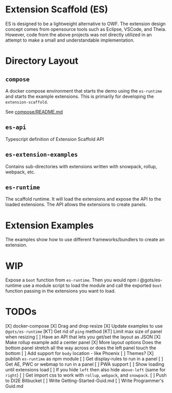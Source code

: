 # Extension Scaffold (ES)

ES is designed to be a lightweight alternative to OWF.
The extension design concept comes from opensource
tools such as Eclipse, VSCode, and Theia.
However, code from the above projects was not directly
utilized in an attempt to make a small and understandable implementation.

# Directory Layout

## `compose`

A docker compose environment that starts the demo 
using the `es-runtime` and starts the example extensions.
This is primarily for developing the `extension-scaffold`.

See [compose/README.md](compose/README.md)


## `es-api`

Typescript definition of Extension Scaffold API

## `es-extension-examples`

Contains sub-directories with extensions written with snowpack, rollup, webpack, etc.

## `es-runtime`

The scaffold runtime. It will load the extensions and expose the API to the loaded extensions.
The API allows the extensions to create panels.

# Extension Examples

The examples show how to use different frameworks/bundlers to create an extension.

# WIP

Expose a `boot` function from `es-runtime`. Then you would
npm i @gots/es-runtime
use a module script to load the module
and call the exported `boot` function passing
in the extensions you want to load.

# TODOs

[X] docker-compose
[X] Drag and drop resize
[X] Update examples to use `@gots/es-runtime`
[KT] Get rid of `ping` method
[KT] Limit max size of panel when resizing
[ ] Have an API that lets you get/set the layout as JSON
[X] Make rollup example add a center panel
[X] More layout options
    Does the bottom panel stretch all the way across or
    does the left panel touch the bottom
[ ] Add support for `body` location - like Phoenix
[ ] Themes?
[X] publish `es-runtime` as npm module
[ ] Get display-rules to run in a panel
[ ] Get AE, PWC or webmap to run in a panel
[ ] PWA support
[ ] Show loading until extensions load
[ ] If you hide `left` then also hide `above-left` (same for `right`)
[ ] Get import css to work with `rollup`, `webpack`, and `snowpack`.
[ ] Push to DI2E Bitbucket
[ ] Write Getting-Started-Guid.md
[ ] Write Programmer's Guid.md
